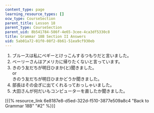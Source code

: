 ```yaml
---
content_type: page
learning_resource_types: []
ocw_type: CourseSection
parent_title: Lesson 18
parent_type: CourseSection
parent_uid: 8b541784-586f-4e65-3cee-4ca3df5330c8
title: Grammar 18B Section II Answers
uid: 5ab01a72-01f0-08f2-8b61-51ea9cf930eb
---
```


1.  ブルースは私にペギーとけっこんするつもりだと言いました。
2.  ベーリーさんはアメリカに帰りたくないと言っています。
3.  きのう友だちが明日ひまか(と)聞きました。  
    or  
    きのう友だちが明日ひまかどうか聞きました。
4.  部長はその会ぎに出てくれるっておっしゃいました。
5.  大田さんが何だいもコンピューターを直したか聞きました。

\[{{% resource_link 6e8187e8-d5ed-322d-f510-3877e509a8c4 "Back to Grammar 18B" "#2" %}}\]